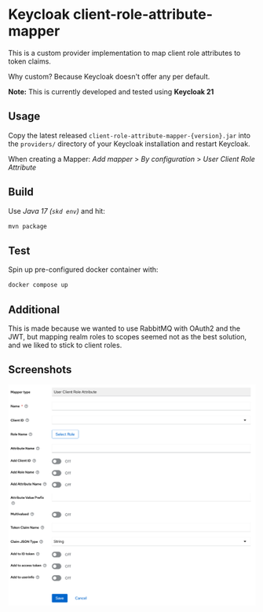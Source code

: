 # Keycloak client-role-attribute-mapper

This is a custom provider implementation to map client role attributes to token claims. 

Why custom? Because Keycloak doesn't offer any per default.

**Note:** This is currently developed and tested using **Keycloak 21**

## Usage

Copy the latest released `client-role-attribute-mapper-{version}.jar` into the `providers/` directory of
your Keycloak installation and restart Keycloak.

When creating a Mapper: *Add mapper* > *By configuration* > *User Client Role Attribute*

## Build

Use *Java 17 (`skd env`)* and hit:

```bash
mvn package
```

## Test

Spin up pre-configured docker container with:

```bash
docker compose up
```

## Additional

This is made because we wanted to use RabbitMQ with OAuth2 and the JWT, but mapping realm roles to scopes seemed not
as the best solution, and we liked to stick to client roles.

## Screenshots

![Mapper Configuration](./assets/mapper-configuration.png)
